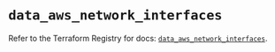 # `data_aws_network_interfaces`

Refer to the Terraform Registry for docs: [`data_aws_network_interfaces`](https://registry.terraform.io/providers/hashicorp/aws/6.12.0/docs/data-sources/network_interfaces).
